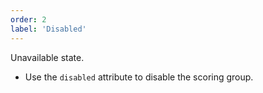 ```yaml
---
order: 2
label: 'Disabled'
---
```


Unavailable state.

- Use the `disabled` attribute to disable the scoring group.
